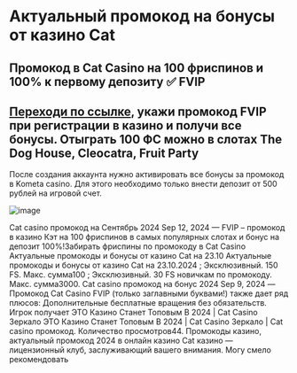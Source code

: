 # Актуальный промокод на бонусы от казино Cat

## Промокод в Cat Casino на 100 фриспинов и 100% к первому депозиту ✅ FVIP

## [Переходи по ссылке](https://linksc.ru/cat_fvip), укажи промокод FVIP при регистрации в казино и получи все бонусы. Отыграть 100 ФС можно в слотах The Dog House, Cleocatra, Fruit Party

После создания аккаунта нужно активировать все бонусы за промокод в Kometa casino. Для этого необходимо только внести депозит от 500 рублей на игровой счет.

![image](https://github.com/user-attachments/assets/5d86919d-8912-4803-a10c-304c2c1a7dab)

Cat casino промокод на Сентябрь 2024 Sep 12, 2024 — FVIP – промокод в казино Кэт на 100 фриспинов в самых популярных слотах и бонус на депозит 100%!Забирать фриспины по промокоду в Cat Casino Актуальные промокоды и бонусы от казино Cat на 23.10 Актуальные промокоды и бонусы от казино Cat на 23.10.2024 ; Эксклюзивный. 150 FS. Макc. сумма100 ; Эксклюзивный. 30 FS новичкам по промокоду. Макc. сумма3000. Cat casino промокод на бонус 2024 Sep 9, 2024 — Промокод Cat Casino FVIP (только заглавными буквами!) также дает ряд плюсов: Дополнительные бесплатные вращения без обязательств. Игрок получает ЭТО Казино Станет Топовым В 2024 | Cat Casino Зеркало ЭТО Казино Станет Топовым В 2024 | Cat Casino Зеркало | Cat casino промокод. Количество просмотров44. Промокоды казино, актуальный промокод 2024 в онлайн казино Cat казино — лицензионный клуб, заслуживающий вашего внимания. Могу смело рекомендовать
